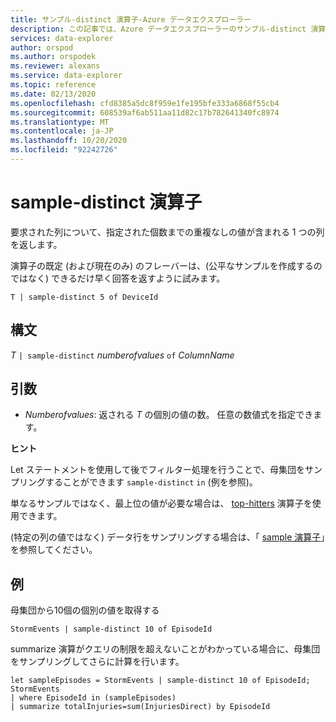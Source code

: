 ```yaml
---
title: サンプル-distinct 演算子-Azure データエクスプローラー
description: この記事では、Azure データエクスプローラーのサンプル-distinct 演算子について説明します。
services: data-explorer
author: orspod
ms.author: orspodek
ms.reviewer: alexans
ms.service: data-explorer
ms.topic: reference
ms.date: 02/13/2020
ms.openlocfilehash: cfd8385a5dc8f959e1fe195bfe333a6868f55cb4
ms.sourcegitcommit: 608539af6ab511aa11d82c17b782641340fc8974
ms.translationtype: MT
ms.contentlocale: ja-JP
ms.lasthandoff: 10/20/2020
ms.locfileid: "92242726"
---
```

# <a name="sample-distinct-operator"></a>sample-distinct 演算子

要求された列について、指定された個数までの重複なしの値が含まれる 1 つの列を返します。 

演算子の既定 (および現在のみ) のフレーバーは、(公平なサンプルを作成するのではなく) できるだけ早く回答を返すように試みます。

```kusto
T | sample-distinct 5 of DeviceId
```

## <a name="syntax"></a>構文

*T* `| sample-distinct` *numberofvalues* `of` *ColumnName*

## <a name="arguments"></a>引数
* *Numberofvalues*: 返される *T* の個別の値の数。 任意の数値式を指定できます。

**ヒント**

 Let ステートメントを使用して後でフィルター処理を行うことで、母集団をサンプリングすることができます `sample-distinct` `in` (例を参照)。 

 単なるサンプルではなく、最上位の値が必要な場合は、 [top-hitters](tophittersoperator.md) 演算子を使用できます。 

 (特定の列の値ではなく) データ行をサンプリングする場合は、「 [sample 演算子](sampleoperator.md)」を参照してください。

## <a name="examples"></a>例  

母集団から10個の個別の値を取得する

<!-- csl: https://help.kusto.windows.net:443/Samples -->
```kusto
StormEvents | sample-distinct 10 of EpisodeId

```

summarize 演算がクエリの制限を超えないことがわかっている場合に、母集団をサンプリングしてさらに計算を行います。 

<!-- csl: https://help.kusto.windows.net:443/Samples -->
```kusto
let sampleEpisodes = StormEvents | sample-distinct 10 of EpisodeId;
StormEvents 
| where EpisodeId in (sampleEpisodes) 
| summarize totalInjuries=sum(InjuriesDirect) by EpisodeId
```
